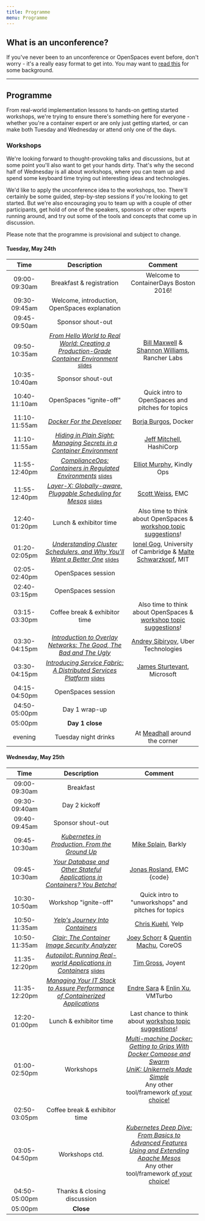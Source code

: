```yaml
---
title: Programme
menu: Programme
---
```


## What is an unconference?

If you've never been to an unconference or OpenSpaces event before, don't worry - it's a really easy format to get into. You may want to [read this](http://en.wikipedia.org/wiki/Unconference) for some background.

----

## Programme

From real-world implementation lessons to hands-on getting started workshops, we're trying to ensure there's something here for everyone - whether you're a container expert or are only just getting started, or can make both Tuesday and Wednesday or attend only one of the days.

### <a name="workshops"></a>Workshops

We're looking forward to thought-provoking talks and discussions, but at some point you'll also want to get your hands dirty. That's why the second half of Wednesday is all about workshops, where you can team up and spend some keyboard time trying out interesting ideas and technologies.

We'd like to apply the unconference idea to the workshops, too. There'll certainly be some guided, step-by-step sessions if you're looking to get started. But we're also encouraging you to team up with a couple of other participants, get hold of one of the speakers, sponsors or other experts running around, and try out some of the tools and concepts that come up in discussion.

Please note that the programme is provisional and subject to change.

#### Tuesday, May 24th

| Time    | Description          | Comment |
|:-----------:|:-------------:|:-----------:|
| 09:00-09:30am | Breakfast & registration | Welcome to ContainerDays Boston 2016! |
| 09:30-09:45am | Welcome, introduction, OpenSpaces explanation | |
| 09:45-09:50am | Sponsor shout-out | |
| 09:50-10:35am | _[From Hello World to Real World: Creating a Production-Grade Container Environment](/2016-boston-programme#realworld)_ <span style="font-size: smaller">[slides](http://www.slideshare.net/ShannonWilliams14/from-hello-world-to-real-world-container-days-boston-2016)</span> | [Bill Maxwell](../#speakers) & [Shannon Williams](../#speakers), Rancher Labs |
| 10:35-10:40am | Sponsor shout-out | |
| 10:40-11:10am | OpenSpaces "ignite-off" | Quick intro to OpenSpaces and pitches for topics |
| 11:10-11:55am | _[Docker For the Developer](/2016-boston-programme#dockerdev)_ | [Borja Burgos](../#speakers), Docker |
| 11:10-11:55am | _[Hiding in Plain Sight: Managing Secrets in a Container Environment](/2016-boston-programme#secrets)_ | [Jeff Mitchell](../#speakers), HashiCorp |
| 11:55-12:40pm | _[ComplianceOps: Containers in Regulated Environments](/2016-boston-programme#compliance)_ <span style="font-size: smaller">[slides](https://speakerdeck.com/statik/complianceops-containers-in-regulated-environments)</span> | [Elliot Murphy](../#speakers), Kindly Ops |
| 11:55-12:40pm | _[Layer-X: Globally-aware, Pluggable Scheduling for Mesos](/2016-boston-programme#layerx)_ <span style="font-size: smaller">[slides](http://www.slideshare.net/ScottWeiss7/layerx-containerdays-slides-may-24-2016)</span> | [Scott Weiss](../#speakers), EMC |
| 12:40-01:20pm | Lunch & exhibitor time | Also time to think about OpenSpaces & [workshop topic suggestions](../#workshops)! |
| 01:20-02:05pm | _[Understanding Cluster Schedulers, and Why You'll Want a Better One](/2016-boston-programme#schedulers)_ <span style="font-size: smaller">[slides](https://docs.google.com/presentation/d/1LI7rlrij9CmPvkKe2NUbPPY90NnB-Lhqn3ga5b1XZd4/pub?start=false&loop=false)</span> | [Ionel Gog](../#speakers), University of Cambridge & [Malte Schwarzkopf](../#speakers), MIT |
| 02:05-02:40pm | OpenSpaces session | |
| 02:40-03:15pm | OpenSpaces session | |
| 03:15-03:30pm | Coffee break & exhibitor time | Also time to think about OpenSpaces & [workshop topic suggestions](../#workshops)! |
| 03:30-04:15pm | _[Introduction to Overlay Networks: The Good, The Bad and The Ugly](/2016-boston-programme#overlay)_ | [Andrey Sibiryov](../#speakers), Uber Technologies |
| 03:30-04:15pm | _[Introducing Service Fabric: A Distributed Services Platform](/2016-boston-programme#servicefabric)_ <span style="font-size: smaller">[slides](https://onedrive.live.com/view.aspx?resid=51DD49FB37353C02!1384969&ithint=file%2cpptx&app=PowerPoint&authkey=!ANx6gXFVY1_FiSE)</span> | [James Sturtevant](../#speakers), Microsoft |
| 04:15-04:50pm | OpenSpaces session | |
| 04:50-05:00pm | Day 1 wrap-up | |
| 05:00pm | **Day 1 close** | |
| evening | Tuesday night drinks | At [Meadhall](https://www.google.com/maps/dir/Microsoft+New+England+Research+and+Development+Center,+1+Memorial+Dr+%231,+Cambridge,+MA+02142/Meadhall,+Cambridge+Center,+Cambridge,+MA/@42.3621296,-71.0890921,16z/) around the corner |

#### Wednesday, May 25th

| Time    | Description          | Comment |
|:-----------:|:-------------:|:-----------:|
| 09:00-09:30am | Breakfast | |
| 09:30-09:40am | Day 2 kickoff | |
| 09:40-09:45am | Sponsor shout-out | |
| 09:45-10:30am | _[Kubernetes in Production, From the Ground Up](/2016-boston-programme#barkly)_ | [Mike Splain](../#speakers), Barkly |
| 09:45-10:30am | _[Your Database and Other Stateful Applications in Containers? You Betcha!](/2016-boston-programme#stateful)_ | [Jonas Rosland](../#speakers), EMC {code} |
| 10:30-10:50am | Workshop "ignite-off" | Quick intro to "unworkshops" and pitches for topics |
| 10:50-11:35am | _[Yelp's Journey Into Containers](/2016-boston-programme#yelp)_ | [Chris Kuehl](../#speakers), Yelp |
| 10:50-11:35am | _[Clair: The Container Image Security Analyzer](/2016-boston-programme#clair)_ | [Joey Schorr](../#speakers) & [Quentin Machu](../#speakers), CoreOS |
| 11:35-12:20pm | _[Autopilot: Running Real-world Applications in Containers](/2016-boston-programme#autopilot)_ <span style="font-size: smaller">[slides](http://www.slideshare.net/DynamicInfraDays/containerdays-boston-2016-autopilot-running-realworld-applications-in-containers-tim-gross)</span> | [Tim Gross](../#speakers), Joyent |
| 11:35-12:20pm | _[Managing Your IT Stack to Assure Performance of Containerized Applications](/2016-boston-programme#itstack)_ | [Endre Sara](../#speakers) & [Enlin Xu](../#speakers), VMTurbo |
| 12:20-01:00pm | Lunch & exhibitor time | Last chance to think about [workshop topic suggestions](../#workshops)! |
| 01:00-02:50pm | Workshops | _[Multi-machine Docker: Getting to Grips With Docker Compose and Swarm](/2016-boston-programme#dockercomposeswarm)_<br/>_[UniK: Unikernels Made Simple](/2016-boston-programme#unik)_<br/>Any other tool/framework [of your choice!](../#workshops) |
| 02:50-03:05pm | Coffee break & exhibitor time | |
| 03:05-04:50pm | Workshops ctd. | _[Kubernetes Deep Dive: From Basics to Advanced Features](/2016-boston-programme#kubernetes)_<br/>_[Using and Extending Apache Mesos](/2016-boston-programme#mesos)_<br/>Any other tool/framework [of your choice!](../#workshops) |
| 04:50-05:00pm | Thanks & closing discussion | |
| 05:00pm | **Close** | |
